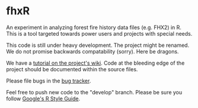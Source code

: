 fhxR
====

An experiment in analyzing forest fire history data files (e.g. FHX2) in R. This is a tool targeted towards power users and projects with special needs.

This code is still under heavy development. The project might be renamed. We do not promise backwards compatability (sorry). Here be dragons.

We have a [tutorial on the project's wiki](https://github.com/ltrr-arizona-edu/fhxR/wiki/fhxR-Tutorial). Code at the bleeding edge of the project should be documented within the source files.

Please file bugs in the [bug tracker](https://github.com/ltrr-arizona-edu/fhxR/issues).

Feel free to push new code to the "develop" branch. Please be sure you follow [Google's R Style Guide](https://google-styleguide.googlecode.com/svn/trunk/Rguide.xml).
